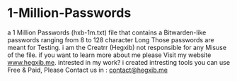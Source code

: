 # 1-Million-Passwords
a 1 Million Passwords (hxb-1m.txt) file that contains a Bitwarden-like passwords ranging from 8 to 128 character Long
Those passwords are meant for Testing.
i am the Creatrr (Hegxib) not responsible for any Misuse of the file.
if you want to learn more about me please Visit my website www.hegxib.me.
intrested in my work? i created intresting tools you can use Free & Paid, Please Contact us in : contact@hegxib.me
